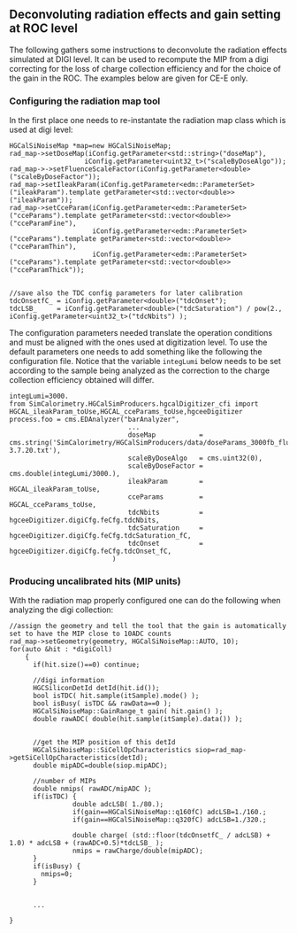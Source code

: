 ## Deconvoluting radiation effects and gain setting at ROC level

The following gathers some instructions to deconvolute the radiation effects simulated at DIGI level.
It can be used to recompute the MIP from a digi correcting for the loss of charge collection efficiency and for the choice of the gain in the ROC.
The examples below are given for CE-E only.



### Configuring the radiation map tool

In the first place one needs to re-instantate the radiation map class which is used at digi level:

```
HGCalSiNoiseMap *map=new HGCalSiNoiseMap;
rad_map->setDoseMap(iConfig.getParameter<std::string>("doseMap"),
                   iConfig.getParameter<uint32_t>("scaleByDoseAlgo"));
rad_map->->setFluenceScaleFactor(iConfig.getParameter<double>("scaleByDoseFactor"));
rad_map->setIleakParam(iConfig.getParameter<edm::ParameterSet>("ileakParam").template getParameter<std::vector<double>>("ileakParam"));
rad_map->setCceParam(iConfig.getParameter<edm::ParameterSet>("cceParams").template getParameter<std::vector<double>>("cceParamFine"),
                     iConfig.getParameter<edm::ParameterSet>("cceParams").template getParameter<std::vector<double>>("cceParamThin"),
                     iConfig.getParameter<edm::ParameterSet>("cceParams").template getParameter<std::vector<double>>("cceParamThick"));


//save also the TDC config parameters for later calibration
tdcOnsetfC_ = iConfig.getParameter<double>("tdcOnset");
tdcLSB_     = iConfig.getParameter<double>("tdcSaturation") / pow(2., iConfig.getParameter<uint32_t>("tdcNbits") );
```

The configuration parameters needed translate the operation conditions and must be aligned with the ones used at digitization level.
To use the default parameters one needs to add something like the following the configuration file.
Notice that the variable `integLumi` below needs to be set according to the sample being analyzed as the correction to the charge collection 
efficiency obtained will differ.

```
integLumi=3000.
from SimCalorimetry.HGCalSimProducers.hgcalDigitizer_cfi import HGCAL_ileakParam_toUse,HGCAL_cceParams_toUse,hgceeDigitizer
process.foo = cms.EDAnalyzer("barAnalyzer",
                              ...
                              doseMap           = cms.string('SimCalorimetry/HGCalSimProducers/data/doseParams_3000fb_fluka-3.7.20.txt'),
                              scaleByDoseAlgo   = cms.uint32(0),
                              scaleByDoseFactor = cms.double(integLumi/3000.),
                              ileakParam        = HGCAL_ileakParam_toUse,
                              cceParams         = HGCAL_cceParams_toUse,
                              tdcNbits          = hgceeDigitizer.digiCfg.feCfg.tdcNbits,
                              tdcSaturation     = hgceeDigitizer.digiCfg.feCfg.tdcSaturation_fC,
                              tdcOnset          = hgceeDigitizer.digiCfg.feCfg.tdcOnset_fC,
                          )
```

### Producing uncalibrated hits (MIP units)

With the radiation map properly configured one can do the following when analyzing the digi collection:

```
//assign the geometry and tell the tool that the gain is automatically set to have the MIP close to 10ADC counts
rad_map->setGeometry(geometry, HGCalSiNoiseMap::AUTO, 10);
for(auto &hit : *digiColl)
    {
      if(hit.size()==0) continue;

      //digi information
      HGCSiliconDetId detId(hit.id());
      bool isTDC( hit.sample(itSample).mode() );
      bool isBusy( isTDC && rawData==0 );
      HGCalSiNoiseMap::GainRange_t gain( hit.gain() );
      double rawADC( double(hit.sample(itSample).data()) );


      //get the MIP position of this detId
      HGCalSiNoiseMap::SiCellOpCharacteristics siop=rad_map->getSiCellOpCharacteristics(detId);
      double mipADC=double(siop.mipADC);

      //number of MIPs
      double nmips( rawADC/mipADC );
      if(isTDC) {
                double adcLSB( 1./80.);
                if(gain==HGCalSiNoiseMap::q160fC) adcLSB=1./160.;
                if(gain==HGCalSiNoiseMap::q320fC) adcLSB=1./320.;
                 
                double charge( (std::floor(tdcOnsetfC_ / adcLSB) + 1.0) * adcLSB + (rawADC+0.5)*tdcLSB_ );
                nmips = rawCharge/double(mipADC);
      }
      if(isBusy) {
        nmips=0;
      }


      ...

}
```
